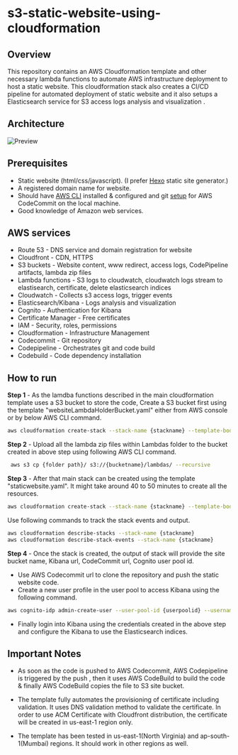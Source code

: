 # s3-static-website-using-cloudformation
## Overview
This repository contains an AWS Cloudformation template and other necessary lambda functions to automate AWS infrastructure deployment to host a static website. This cloudformation stack also creates a CI/CD pipeline for automated deployment of static website and it also setups a Elasticsearch service for S3 access logs analysis and visualization .
## Architecture
![Preview](https://raw.githubusercontent.com/piyushkashyap2001/s3-static-website-using-cloudformation/master/architecture.png)
## Prerequisites

- Static website (html/css/javascript). (I prefer [Hexo](https://hexo.io/) static site generator.)
- A registered domain name for website.
- Should have [AWS CLI](https://docs.aws.amazon.com/cli/latest/userguide/installing.html) installed & configured and git [setup](https://docs.aws.amazon.com/codecommit/latest/userguide/setting-up.html) for AWS CodeCommit on the local machine.
- Good knowledge of Amazon web services.

## AWS services

- Route 53 - DNS service and domain registration for website
- Cloudfront - CDN, HTTPS
- S3 buckets - Website content, www redirect, access logs, CodePipeline artifacts, lambda zip files
- Lambda functions - S3 logs to cloudwatch, cloudwatch logs stream to elastisearch, certificate, delete elasticsearch indices
- Cloudwatch - Collects s3 access logs, trigger events
- Elasticsearch/Kibana - Logs analysis and visualization
- Cognito - Authentication for Kibana
- Certificate Manager - Free certificates
- IAM - Security, roles, permissions
- Cloudformation - Infrastructure Management
- Codecommit - Git repository
- Codepipeline - Orchestrates git and code build
- Codebuild - Code dependency installation

## How to run

**Step 1** - As the lamdba functions described in the main cloudformation template uses a S3 bucket to store the code, Create a S3 bucket first using the template "websiteLambdaHolderBucket.yaml" either from AWS console or by below AWS CLI command.

```bash
aws cloudformation create-stack --stack-name {stackname} --template-body file://{path_to_template_file}
```

**Step 2** - Upload all the lambda zip files within Lambdas folder to the bucket created in above step using following AWS CLI command.

```bash
 aws s3 cp {folder path}/ s3://{bucketname}/lambdas/ --recursive
```

**Step 3** - After that main stack can be created using the template "staticwebsite.yaml". It might take around 40 to 50 minutes to create all the resources.

```bash
aws cloudformation create-stack --stack-name {stackname} --template-body file://{path_to_template_file} --capabilities CAPABILITY_IAM --parameters ParameterKey=DomainName, ParameterValue={basedomain} ParameterKey=PreExistingHostedZoneDomain, ParameterValue={hosted zone}  ParameterKey=PreExistingHostedZoneId, ParameterValue={hosted zone id} ParameterKey=ProjectName, ParameterValue={project name}
```

Use following commands to track the stack events and output.

```bash
aws cloudformation describe-stacks --stack-name {stackname}
aws cloudformation describe-stack-events --stack-name {stackname}
```

**Step 4** - Once the stack is created, the output of stack will provide the site bucket name, Kibana url, CodeCommit url, Cognito user pool id.

- Use AWS Codecommit url to clone the repository and push the static website code.
- Create a new user profile in the user pool to access Kibana using the following command.

```bash
aws cognito-idp admin-create-user --user-pool-id {userpoolid} --username {username} --user-attributes Name=email_verified,Value=true,Name=email,Value={emailid}  --region {region} --temporary-password {temp password}
```

- Finally login into Kibana using the credentials created in the above step and configure the Kibana to use the Elasticsearch indices.


## Important Notes

- As soon as the code is pushed to AWS Codecommit, AWS Codepipeline is triggered by the push , then it uses AWS CodeBuild to build the code & finally AWS CodeBuild copies the file to S3 site bucket.

- The template fully automates the provisioning of certificate including validation. It uses DNS validation method to validate the certificate. In order to use ACM Certificate with Cloudfront distribution, the certificate will be created in us-east-1 region only.

- The template has been tested in us-east-1(North Virginia) and ap-south-1(Mumbai) regions. It should work in other regions as well.
